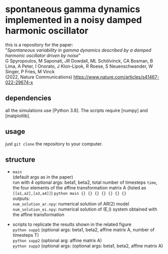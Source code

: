 # spontaneous gamma dynamics implemented in a noisy damped harmonic oscillator

this is a repository for the paper:
<br/> "*Spontaneous variability in gamma dynamics described by a damped harmonic oscillator driven by noise*"<br/>
G Spyropoulos, M Saponati, JR Dowdall, ML Schölvinck, CA Bosman, B Lima, A Peter, I Onorato, J Klon-Lipok, R Roese, S Neuenschwander, W Singer, P Fries, M Vinck <br/>
(2022, Nature Communications)
https://www.nature.com/articles/s41467-022-29674-x

## dependencies
all the simulations use [Python 3.8]. The scripts require [numpy] and [matplotlib].

## usage
just `git clone` the repository to your computer.

## structure  

* `main` <br/>
(default args as in the paper)<br/>
run with 4 optional args: beta1, beta2, total number of timesteps `time`, the four elements of the affine transformation matrix A (listed as `[[a1,a2],[a3,a4]]`)
`python main {} {} {} {} {} {} {}` <br/>
outputs: <br/>
`num_solution_ar.npy`: numerical solution of AR(2) model <br/>
`num_solution_ei.npy`: numerical solution of (E,I) system obtained with the affine transformation

* scripts to replicate the results shown in the related figure<br/>
`python supp1` (optional args: beta1, beta2, affine matrix A, number of timesteps T) <br/>
`python supp2` (optional arg: affine matrix A) <br/>
`python supp3` (optional args: (optional args: beta1, beta2, affine matrix A) 

 <!--- ## citation and credits
Spyropoulos, G., Saponati, M., Dowdall, J. R., Schölvinck, M. L., Bosman, C. A., Lima, B., ... & Fries, P. (2020). **Spontaneous variability in gamma dynamics described by a damped harmonic oscillator driven by noise**. bioRxiv, 793729. <br/>

```
@article{spyropoulos2020spontaneous,
  title={Spontaneous variability in gamma dynamics described by a linear harmonic oscillator driven by noise},
  author={Spyropoulos, Georgios and Dowdall, Jarrod Robert and Sch{\"o}lvinck, Marieke Louise and Bosman, Conrado Arturo and Lima, Bruss and Peter, Alina and Onorato, Irene and Klon-Lipok, Johanna and Roese, Rasmus and Neuenschwander, Sergio and others},
  journal={bioRxiv},
  pages={793729},
  year={2020},
  publisher={Cold Spring Harbor Laboratory}
} -->
```


